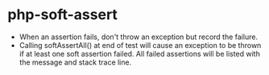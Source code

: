# php-soft-assert

- When an assertion fails, don't throw an exception but record the failure.
- Calling softAssertAll() at end of test will cause an exception to be thrown if at least one soft assertion failed.  All failed assertions will be listed with the message and stack trace line.